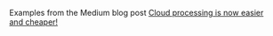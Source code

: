 Examples from the Medium blog post [Cloud processing is now easier and cheaper!](https://medium.com/@shiftan/a-very-simple-and-cheap-way-to-run-your-processing-job-on-the-cloud-c76af579f9e9)